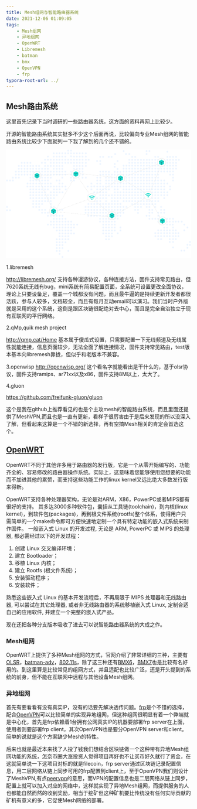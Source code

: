 ```yaml
---
title: Mesh组网与智能路由器系统
date: 2021-12-06 01:09:05
tags:
    - Mesh组网
    - 异地组网
    - OpenWRT
    - Libremesh
    - batman
    - bmx
    - OpenVPN
    - frp
typora-root-url: ../
---
```




## Mesh路由系统

这里首先记录下当时调研的一些路由器系统，这方面的资料再网上比较少。

开源的智能路由系统其实挺多不少这个后面再说，比较偏向专业Mesh组网的智能路由系统比较少下面就列一下我了解到的几个还不错的。

![image.png](/assets/blogImage/83356518.png)

1.libremesh

http://libremesh.org/
支持各种漫游协议，各种连接方法，固件支持常见路由，但7620系统无线有bug，mini系统有简易配置页面，全系统可设置更改全面协议，理论上只要设备足，覆盖一个城都没有问题，而且最牛逼的是持续更新开发者都很活跃，参与人较多，文档较全，而且有每月互动email可以演习。我们当时户外版就是采用的这个系统，这倒是跟区块链很配绝对去中心，而且是完全自治独立于现有互联网的平行网络。

2.qMp,quik mesh project 

http://qmp.cat/Home
基本属于傻瓜式设置，只需要配置一下无线频道及无线属性就能连接，信息页面较少，无法全面了解连接情况，固件支持常见路由，test版本基本向libremesh靠拢，但似乎和老版本不兼容。

3.openwisp
http://openwisp.org/
这个看名字就能看出是干什么的，基于olsr协议，固件支持ramips、ar71xx以及x86，固件支持8M以上，太大了。

4.gluon

 https://github.com/freifunk-gluon/gluon

这个是我在github上推荐看见的也是个主攻mesh的智能路由系统，而且里面还提供了MeshVPN,而且也是一直有更新，看样子很厉害由于是后来发现的所以没深入了解，但看起来这算是一个不错的新选择，再有空搞Mesh相关的肯定会首选这个。

<!-- more -->

## [OpenWRT](https://github.com/openwrt/openwrt)

OpenWRT不同于其他许多用于路由器的发行版，它是一个从零开始编写的、功能齐全的、容易修改的路由器操作系统。实际上，这意味着您能够使用您想要的功能而不加进其他的累赘，而支持这些功能工作的linux kernel又远比绝大多数发行版来得新。

OpenWRT支持各种处理器架构，无论是对ARM，X86，PowerPC或者MIPS都有很好的支持。 其多达3000多种软件包，囊括从工具链(toolchain)，到内核(linux kernel)，到软件包(packages)，再到根文件系统(rootfs)整个体系，使得用户只需简单的一个make命令即可方便快速地定制一个具有特定功能的嵌入式系统来制作固件。
一般嵌入式 Linux 的开发过程, 无论是 ARM, PowerPC 或 MIPS 的处理器, 都必需经过以下的开发过程：

1. 创建 Linux 交叉编译环境；
2. 建立 Bootloader；
3. 移植 Linux 内核；
4. 建立 Rootfs (根文件系统)；
5. 安装驱动程序；
6. 安装软件；

熟悉这些嵌入式 Linux 的基本开发流程后，不再局限于 MIPS 处理器和无线路由器, 可以尝试在其它处理器, 或者非无线路由器的系统移植嵌入式 Linux, 定制合适自己的应用软件, 并建立一个完整的嵌入式产品。

现在还把各种分支版本吸收了进去可以说智能路由器系统的大成之作。

### Mesh组网

OpenWRT上提供了多种Mesh组网的方式，官网介绍了非常详细的三种，主要有[OLSR](https://openwrt.org/docs/guide-user/network/wifi/mesh/olsr)，[batman-adv](https://openwrt.org/docs/guide-user/network/wifi/mesh/batman)，[802.11s](https://openwrt.org/docs/guide-user/network/wifi/mesh/80211s)，除了这三种还有[BMX6](https://github.com/bmx-routing/bmx6)，[BMX7](https://github.com/bmx-routing/bmx7)也是比较有名好用的。到这里算是比较常见的组网方式，并且适配也比较广泛，还是开头提到的系统的前身，但不能在互联网中远程与其他设备Mesh组网。

### 异地组网

首先有要看看有没有真实IP，没有的话要先解决透传问题。[frp](https://github.com/fatedier/frp)是个不错的选择，配合[OpenVPN](https://github.com/OpenVPN/openvpn)可以比较简单的实现异地组网，但这种组网很明显有着一个弊端就是中心化，首先是frp依赖着1台拥有公网真实IP的机器要部署frp server在上面，使用者则要部署frp client，其次OpenVPN也是要分OpenVPN server和client。简单的说就是这个方案缺少Mesh的特性。

后来也就是最近本来找了人投了钱我们想结合区块链做一个这种带有异地Mesh组网功能的系统，怎奈币圈大涨投资人觉得项目再好也不让买币好久就行了资金，在这就简单说一下这项目对标的就是filecoin，frp server通过区块链记录配置信息，用二层网络从链上同步可用的frp配置到client上，至于OpenVPN我们则设计了MeshVPN,有点[peervpn](https://github.com/peervpn/peervpn)的意思，而VPN的配置信息也是二层网络从链上同步，配置上就可以加入对应的网络中，这样就实现了异地Mesh组网，而提供服务的人也都能自然而然的收到奖励，相当于挖矿但这种矿机要比传统没有任何实际贡献的矿机有意义的多，它促使Mesh网络的部署。





